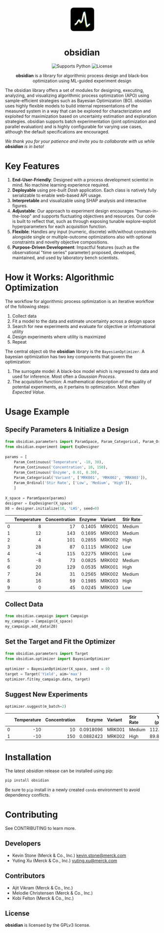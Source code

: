 <!---
obsidian
ReadMe
-->

<p align="center">
  <img src="docs/figures/obsidian_logo.png" width="100" alt = "obsidian logo">
</p>

<!--- RELEASE TODO
src= github link + 'docs/_static/
--->


<div align="center">

# obsidian

![Supports Python](https://img.shields.io/badge/Python-3.10-teal)
![License](https://img.shields.io/badge/license-GPLv3-teal.svg)

<!--- RELEASE TODO
![Isses]()
--->


__obsidian__ is a library for algorithmic process design and black-box optimization using ML-guided experiment design


</div>


The obsidian library offers a set of modules for designing, executing, analyzing, and visualizing algorithmic process optimization (APO) using sample-efficient strategies such as Bayesian Optimization (BO). obsidian uses highly flexible models to build internal representations of the measured system in a way that can be explored for characterization and exploited for maximization based on uncertainty estimation and exploration strategies. obsidian supports batch experimentation (joint optimization and parallel evaluation) and is highly configurable for varying use cases, although the default specifications are encouraged.

_We thank you for your patience and invite you to collaborate with us while __obsidian__ is in beta!_

 # Key Features

 1. __End-User-Friendly__: Designed with a process development scientist in mind. No machine learning experience required.
 2. __Deployable__ using pre-built _Dash_ application. Each class is natively fully serializable to enable web-based API usage. 
 3. __Interpretable__ and visualizable using SHAP analysis and interactive figures.
 4. __Adjustable__: Our approach to experiment design encourages "human-in-the-loop" and supports fluctuating objectives and resources. Our code is built to reflect that, such as through exposing tunable explore-exploit hyperparameters for each acquisition function.
 5. __Flexible__: Handles any input (numeric, discrete) with/without constraints alongside single or multiple-outcome optimizations also with optional constraints and novelty objective compositions.
 6. __Purpose-Driven Development__: Impactful features (such as the observational "time series" parameter) proposed, developed, maintained, and used by laboratory bench scientists. 

# How it Works: Algorithmic Optimization
The workflow for algorithmic process optimization is an iterative workflow of the following steps:

1. Collect data
2. Fit a model to the data and estimate uncertainty across a design space
3. Search for new experiments and evaluate for objective or informational utility
4. Design experiments where utility is maximized
5. Repeat

The central object ob the __obsidian__ library is the `BayesianOptimizer`. A bayesian optimization has two key components that govern the optimization:
1. The surrogate model: A black-box model which is regressed to data and used for inference. Most often a _Gaussian Process_.
2. The acquisition function: A mathematical description of the quality of potential experiments, as it pertains to optimization. Most often _Expected Value_.

# Usage Example

## Specify Parameters & Initialize a Design

```python
from obsidian.parameters import ParamSpace, Param_Categorical, Param_Ordinal, Param_Continuous
from obsidian.experiment import ExpDesigner

params = [
    Param_Continuous('Temperature', -10, 30),
    Param_Continuous('Concentration', 10, 150),
    Param_Continuous('Enzyme', 0.01, 0.30),
    Param_Categorical('Variant', ['MRK001', 'MRK002', 'MRK003']),
    Param_Ordinal('Stir Rate', ['Low', 'Medium', 'High']),
    ]

X_space = ParamSpace(params)
designer = ExpDesigner(X_space)
X0 = designer.initialize(10, 'LHS', seed=0)
```

|    |   Temperature |   Concentration |   Enzyme | Variant   | Stir Rate   |
|---:|--------------:|----------------:|---------:|:----------|:------------|
|  0 |             8 |              17 |   0.1405 | MRK001    | Medium      |
|  1 |            12 |             143 |   0.1695 | MRK003    | Medium      |
|  2 |             4 |             101 |   0.2855 | MRK002    | High        |
|  3 |            28 |              87 |   0.1115 | MRK002    | Low         |
|  4 |            -4 |             115 |   0.2275 | MRK001    | Low         |
|  5 |            -8 |              73 |   0.0825 | MRK002    | Medium      |
|  6 |            20 |             129 |   0.0535 | MRK001    | High        |
|  7 |            24 |              31 |   0.2565 | MRK002    | Medium      |
|  8 |            16 |              59 |   0.1985 | MRK003    | High        |
|  9 |             0 |              45 |   0.0245 | MRK003    | Low         |


## Collect Data

```python
from obsidian.campaign import Campaign
my_campaign = Campaign(X_space)
my_campaign.add_data(Z0)
```

## Set the Target and Fit the Optimizer

```python
from obsidian.parameters import Target
from obsidian.optimizer import BayesianOptimizer

optimizer = BayesianOptimizer(X_space, seed = 0)
target = Target('Yield', aim='max')
optimizer.fit(my_campaign.data, target)
```

## Suggest New Experiments

```python
optimizer.suggest(m_batch=2)
```

|    |   Temperature |   Concentration |    Enzyme | Variant   | Stir Rate   |   Yield (pred) |   Yield lb |   Yield ub | aq Method   |   aq Value |
|---:|--------------:|----------------:|----------:|:----------|:------------|---------------:|-----------:|-----------:|:------------|-----------:|
|  0 |           -10 |              10 | 0.0918096 | MRK001    | Medium      |       112.497  |   102.558  |   122.436  | EI          |   0.848569 |
|  1 |           -10 |             150 | 0.0882423 | MRK002    | High        |        89.8334 |    79.8589 |    99.8079 | EI          |   0.870511 |

# Installation

The latest _obsidian_ release can be installed using pip:

```python
pip install obsidian
```

Be sure to `pip` install in a newly created `conda` environment to avoid dependency conflicts.

<!--- RELEASE TODO
```
pip install -e. [app]
```
--->

# Contributing

See CONTRIBUTING to learn more.

<!--- RELEASE TODO
See [CONTRIBUTING](CONTRIBUTING.md) to learn more.
--->


## Developers

- Kevin Stone (Merck & Co., Inc.) [kevin.stone@merck.com](mailto:kevin.stone@merck.com)
- Yuting Xu (Merck & Co., Inc.) [yuting.xu@merck.com](mailto:yuting.xu@merck.com)

## Contributors

- Ajit Vikram (Merck & Co., Inc.)
- Melodie Christensen (Merck & Co., Inc.)
- Kobi Felton (Merck & Co., Inc.)

## License
__obsidian__ is licensed by the GPLv3 license.

<!--- RELEASE TODO
...license, found [here](LICENSE)
--->
